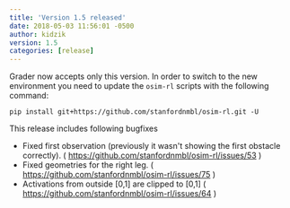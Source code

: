 ```yaml
---
title: 'Version 1.5 released'
date: 2018-05-03 11:56:01 -0500
author: kidzik
version: 1.5
categories: [release]
---
```


Grader now accepts only this version. In order to switch to the new environment you need to update the `osim-rl` scripts with the following command:

    pip install git+https://github.com/stanfordnmbl/osim-rl.git -U

This release includes following bugfixes

* Fixed first observation (previously it wasn't showing the first obstacle correctly). ( https://github.com/stanfordnmbl/osim-rl/issues/53 )
* Fixed geometries for the right leg. ( https://github.com/stanfordnmbl/osim-rl/issues/75 )
* Activations from outside [0,1] are clipped to [0,1] ( https://github.com/stanfordnmbl/osim-rl/issues/64 )